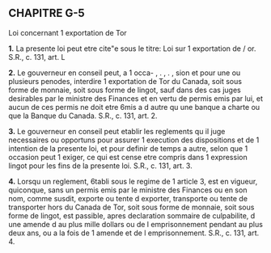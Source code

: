 
## CHAPITRE G-5
Loi concernant 1 exportation de Tor

**1.** La presente loi peut etre cite"e sous le
titre: Loi sur 1 exportation de / or. S.R., c. 131,
art. L

**2.** Le gouverneur en conseil peut, a 1 occa-
, . , . ,
sion et pour une ou plusieurs penodes,
interdire 1 exportation de Tor du Canada, soit
sous forme de monnaie, soit sous forme de
lingot, sauf dans des cas juges desirables par
le ministre des Finances et en vertu de permis
emis par lui, et aucun de ces permis ne doit
etre 6mis a d autre qu une banque a charte ou
que la Banque du Canada. S.R., c. 131, art. 2.

**3.** Le gouverneur en conseil peut etablir les
reglements qu il juge necessaires ou opportuns
pour assurer 1 execution des dispositions et de
1 intention de la presente loi, et pour definir
de temps a autre, selon que 1 occasion peut
1 exiger, ce qui est cense etre compris dans
1 expression lingot pour les fins de la
presente loi. S.R., c. 131, art. 3.

**4.** Lorsqu un reglement, 6tabli sous le
regime de 1 article 3, est en vigueur, quiconque,
sans un permis emis par le ministre des
Finances ou en son nom, comme susdit,
exporte ou tente d exporter, transporte ou
tente de transporter hors du Canada de Tor,
soit sous forme de monnaie, soit sous forme
de lingot, est passible, apres declaration
sommaire de culpabilite, d une amende d au
plus mille dollars ou de l emprisonnement
pendant au plus deux ans, ou a la fois de
1 amende et de l emprisonnement. S.R., c. 131,
art. 4.
